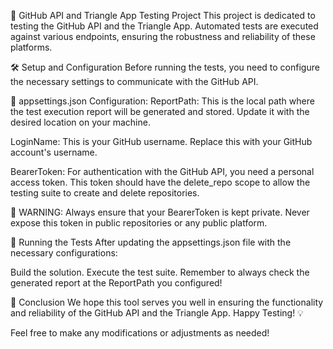 🚀 GitHub API and Triangle App Testing Project
This project is dedicated to testing the GitHub API and the Triangle App. Automated tests are executed against various endpoints, ensuring the robustness and reliability of these platforms.

🛠️ Setup and Configuration
Before running the tests, you need to configure the necessary settings to communicate with the GitHub API.

📝 appsettings.json Configuration:
ReportPath: This is the local path where the test execution report will be generated and stored. Update it with the desired location on your machine.

LoginName: This is your GitHub username. Replace this with your GitHub account's username.

BearerToken: For authentication with the GitHub API, you need a personal access token. This token should have the delete_repo scope to allow the testing suite to create and delete repositories.

🚫 WARNING: Always ensure that your BearerToken is kept private. Never expose this token in public repositories or any public platform.

🏁 Running the Tests
After updating the appsettings.json file with the necessary configurations:

Build the solution.
Execute the test suite.
Remember to always check the generated report at the ReportPath you configured!

🎉 Conclusion
We hope this tool serves you well in ensuring the functionality and reliability of the GitHub API and the Triangle App. Happy Testing! 💡

Feel free to make any modifications or adjustments as needed!
